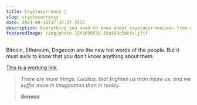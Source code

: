```yaml
---
title: Cryptocurrency 💸
slug: cryptocurrency
date: 2021-08-10T17:37:27.743Z
description: Everything you need to know about cryptocurrencies— from working to investing
featuredImage: /img/photo-1543699539-33a389c5dcfe.jfif
---
```

Bitcoin, Ethereum, Dogecoin are the new hot words of the people. But it must suck to know that you don't know anything about them.

[This is a working link](#)



> *There are more things, Lucilius, that frighten us than injure us, and we suffer more in imagination than in reality.*
>
> ***Seneca***